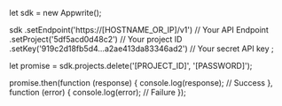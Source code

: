 let sdk = new Appwrite();

sdk
    .setEndpoint('https://[HOSTNAME_OR_IP]/v1') // Your API Endpoint
    .setProject('5df5acd0d48c2') // Your project ID
    .setKey('919c2d18fb5d4...a2ae413da83346ad2') // Your secret API key
;

let promise = sdk.projects.delete('[PROJECT_ID]', '[PASSWORD]');

promise.then(function (response) {
    console.log(response); // Success
}, function (error) {
    console.log(error); // Failure
});